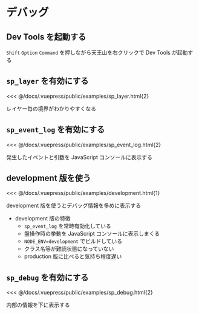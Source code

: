 # デバッグ

## Dev Tools を起動する

`Shift` `Option` `Command` を押しながら天王山を右クリックで Dev Tools が起動する

## `sp_layer` を有効にする

<<< @/docs/.vuepress/public/examples/sp_layer.html{2}
<LinkToExample name="sp_layer" />

レイヤー毎の境界がわかりやすくなる

## `sp_event_log` を有効にする

<<< @/docs/.vuepress/public/examples/sp_event_log.html{2}
<LinkToExample name="sp_event_log" />

発生したイベントと引数を JavaScript コンソールに表示する

## development 版を使う

<<< @/docs/.vuepress/public/examples/development.html{1}
<LinkToExample name="development" />

development 版を使うとデバッグ情報を多めに表示する

* development 版の特徴
  * `sp_event_log` を常時有効化している
  * 盤操作時の挙動を JavaScript コンソールに表示しまくる
  * `NODE_ENV=development` でビルドしている
  * クラス名等が難読状態になっていない
  * production 版に比べると気持ち程度遅い

## `sp_debug` を有効にする

<<< @/docs/.vuepress/public/examples/sp_debug.html{2}
<LinkToExample name="sp_debug" />

内部の情報を下に表示する

